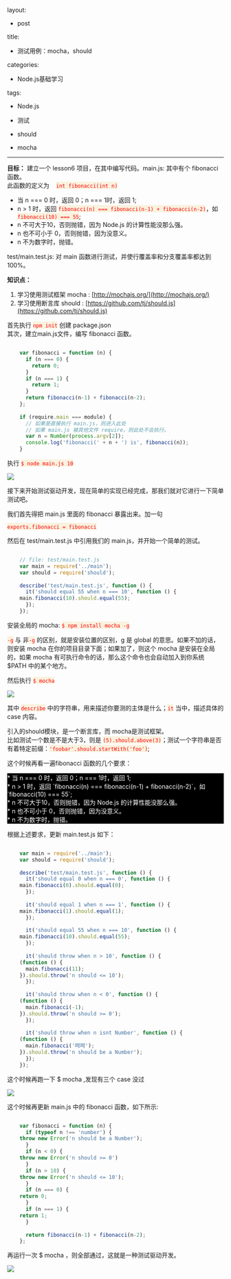 layout:

- post

title:

- 测试用例：mocha，should

categories:

- Node.js基础学习

tags: 

- Node.js

- 测试

- should

- mocha

---

**目标：**
建立一个 lesson6 项目，在其中编写代码。main.js: 其中有个 fibonacci 函数。<br>
此函数的定义为 &nbsp;&nbsp;&nbsp;<span style="color:red;background-color:rgb(249,242,223)">`int fibonacci(int n)`</span><br>
- 当 n === 0 时，返回 0；n === 1时，返回 1;<br>
- n > 1 时，返回 <span style="color:red;background-color:rgb(249,242,223)">`fibonacci(n) === fibonacci(n-1) + fibonacci(n-2)`</span>，如 <span style="color:red;background-color:rgb(249,242,223)">`fibonacci(10) === 55`</span>;<br>
- n 不可大于10，否则抛错，因为 Node.js 的计算性能没那么强。<br>
- n 也不可小于 0，否则抛错，因为没意义。<br>
- n 不为数字时，抛错。<br>

test/main.test.js: 对 main 函数进行测试，并使行覆盖率和分支覆盖率都达到 100%。


<!--more-->
**知识点：**
1. 学习使用测试框架 mocha : [http://mochajs.org/](http://mochajs.org/)<br>
2. 学习使用断言库 should : [https://github.com/tj/should.js](https://github.com/tj/should.js)<br>

首先执行 <span style="color:red;background-color:rgb(249,242,223)">`npm init`</span> 创建 package.json<br>
其次，建立main.js文件，编写 fibonacci 函数。
```js

    var fibonacci = function (n) {
      if (n === 0) {
        return 0;
      }
      if (n === 1) {
        return 1;
      }
      return fibonacci(n-1) + fibonacci(n-2);
    };
    
    if (require.main === module) {
      // 如果是直接执行 main.js，则进入此处
      // 如果 main.js 被其他文件 require，则此处不会执行。
      var n = Number(process.argv[2]);
      console.log('fibonacci(' + n + ') is', fibonacci(n));
    }
```

执行 <span style="color:red;background-color:rgb(249,242,223)">`$ node main.js 10`</span>

![](http://i.imgur.com/zTevhDq.png)

接下来开始测试驱动开发，现在简单的实现已经完成，那我们就对它进行一下简单测试吧。

我们首先得把 main.js 里面的 fibonacci 暴露出来。加一句

<span style="color:red;background-color:rgb(249,242,223)">`exports.fibonacci = fibonacci`</span>

然后在 test/main.test.js 中引用我们的 main.js，并开始一个简单的测试。
```js

    // file: test/main.test.js
    var main = require('../main');
    var should = require('should');
    
    describe('test/main.test.js', function () {
      it('should equal 55 when n === 10', function () {
    main.fibonacci(10).should.equal(55);
      });
    });
```

安装全局的 mocha: <span style="color:red;background-color:rgb(249,242,223)">`$ npm install mocha -g`</span><br>

<span style="color:red;background-color:rgb(249,242,223)">`-g`</span> 与 非<span style="color:red;background-color:rgb(249,242,223)">`-g`</span> 的区别，就是安装位置的区别，g 是 global 的意思。如果不加的话，则安装 mocha 在你的项目目录下面；如果加了，则这个 mocha 是安装在全局的，如果 mocha 有可执行命令的话，那么这个命令也会自动加入到你系统 $PATH 中的某个地方。

然后执行 <span style="color:red;background-color:rgb(249,242,223)">`$ mocha`</span>

![](http://i.imgur.com/5wLaqy1.png)

其中 <span style="color:red;background-color:rgb(249,242,223)">`describe`</span> 中的字符串，用来描述你要测的主体是什么；<span style="color:red;background-color:rgb(249,242,223)">`it`</span> 当中，描述具体的 case 内容。

引入的should模块，是一个断言库，而 mocha是测试框架。<br>
比如测试一个数是不是大于3，则是 <span style="color:red;background-color:rgb(249,242,223)">`(5).should.above(3)`</span>；测试一个字符串是否有着特定前缀：<span style="color:red;background-color:rgb(249,242,223)">`'foobar'.should.startWith('foo')`</span>;

这个时候再看一遍fibonacci 函数的几个要求：<br>
<div style="background-color:black;color:white">
* 当 n === 0 时，返回 0；n === 1时，返回 1;<br>
* n > 1 时，返回 `fibonacci(n) === fibonacci(n-1) + fibonacci(n-2)`，如 `fibonacci(10) === 55`;<br>
* n 不可大于10，否则抛错，因为 Node.js 的计算性能没那么强。<br>
* n 也不可小于 0，否则抛错，因为没意义。<br>
* n 不为数字时，抛错。<br>
</div>

根据上述要求，更新 main.test.js 如下：
```js

    var main = require('../main');
    var should = require('should');
    
    describe('test/main.test.js', function () {
      it('should equal 0 when n === 0', function () {
    main.fibonacci(0).should.equal(0);
      });
    
      it('should equal 1 when n === 1', function () {
    main.fibonacci(1).should.equal(1);
      });
    
      it('should equal 55 when n === 10', function () {
    main.fibonacci(10).should.equal(55);
      });
    
      it('should throw when n > 10', function () {
    (function () {
      main.fibonacci(11);
    }).should.throw('n should <= 10');
      });
    
      it('should throw when n < 0', function () {
    (function () {
      main.fibonacci(-1);
    }).should.throw('n should >= 0');
      });
    
      it('should throw when n isnt Number', function () {
    (function () {
      main.fibonacci('呵呵');
    }).should.throw('n should be a Number');
      });
    });
```

这个时候再跑一下 $ mocha ,发现有三个 case 没过

![](http://i.imgur.com/dDcNcBk.png)

这个时候再更新 main.js 中的 fibonacci 函数，如下所示:
```js

    var fibonacci = function (n) {
      if (typeof n !== 'number') {
    throw new Error('n should be a Number');
      }
      if (n < 0) {
    throw new Error('n should >= 0')
      }
      if (n > 10) {
    throw new Error('n should <= 10');
      }
      if (n === 0) {
    return 0;
      }
      if (n === 1) {
    return 1;
      }
    
      return fibonacci(n-1) + fibonacci(n-2);
    };
```

再运行一次 $ mocha ，则全部通过，这就是一种测试驱动开发。

![](http://i.imgur.com/FAYSJFz.png)




